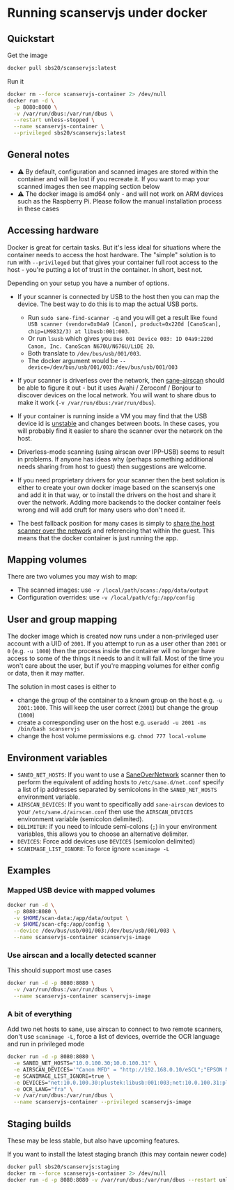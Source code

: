 # Running scanservjs under docker

## Quickstart

Get the image

```sh
docker pull sbs20/scanservjs:latest
```

Run it

```sh
docker rm --force scanservjs-container 2> /dev/null
docker run -d \
  -p 8080:8080 \
  -v /var/run/dbus:/var/run/dbus \
  --restart unless-stopped \
  --name scanservjs-container \
  --privileged sbs20/scanservjs:latest
```

## General notes

* ⚠ By default, configuration and scanned images are stored within the container
  and will be lost if you recreate it. If you want to map your scanned images
  then see mapping section below
* ⚠ The docker image is amd64 only - and will not work on ARM devices such as
  the Raspberry Pi. Please follow the manual installation process in these
  cases

## Accessing hardware

Docker is great for certain tasks. But it's less ideal for situations where the
container needs to access the host hardware. The "simple" solution is to run
with `--privileged` but that gives your container full root access to the host -
you're putting a lot of trust in the container. In short, best not.

Depending on your setup you have a number of options.

* If your scanner is connected by USB to the host then you can map the device.
  The best way to do this is to map the actual USB ports.
  * Run `sudo sane-find-scanner -q` and you will get a result like
    `found USB scanner (vendor=0x04a9 [Canon], product=0x220d [CanoScan], chip=LM9832/3) at libusb:001:003`.
  * Or run `lsusb` which gives you
    `Bus 001 Device 003: ID 04a9:220d Canon, Inc. CanoScan N670U/N676U/LiDE 20`.
  * Both translate to `/dev/bus/usb/001/003`.
  * The docker argument would be
    `--device=/dev/bus/usb/001/003:/dev/bus/usb/001/003`

* If your scanner is driverless over the network, then
  [sane-airscan](https://github.com/alexpevzner/sane-airscan) should be able to
  figure it out - but it uses Avahi / Zeroconf / Bonjour to discover devices on
  the local network. You will want to share dbus to make it work
  (`-v /var/run/dbus:/var/run/dbus`).

* If your container is running inside a VM you may find that the USB device id
  is [unstable](https://github.com/sbs20/scanservjs/issues/66) and changes
  between boots. In these cases, you will probably find it easier to share the
  scanner over the network on the host.

* Driverless-mode scanning (using airscan over IPP-USB) seems to result in
  problems. If anyone has ideas why (perhaps something additional needs sharing
  from host to guest) then suggestions are welcome.

* If you need proprietary drivers for your scanner then the best solution is
  either to create your own docker image based on the scanservjs one and add it
  in that way, or to install the drivers on the host and share it over the
  network. Adding more backends to the docker container feels wrong and will add
  cruft for many users who don't need it.
  
* The best fallback position for many cases is simply to
  [share the host scanner over the network](https://github.com/sbs20/scanservjs/issues/129#issuecomment-800226184)
  and referencing that within the guest. This means that the docker container is
  just running the app.

## Mapping volumes

There are two volumes you may wish to map:

* The scanned images: use `-v /local/path/scans:/app/data/output`
* Configuration overrides: use `-v /local/path/cfg:/app/config`

## User and group mapping

The docker image which is created now runs under a non-privileged user account
with a UID of `2001`. If you attempt to run as a user other than `2001` or `0`
(e.g. `-u 1000`) then the process inside the container will no longer have
access to some of the things it needs to and it will fail. Most of the time you
won't care about the user, but if you're mapping volumes for either config or
data, then it may matter.

The solution in most cases is either to
* change the group of the container to a known group on the host e.g.
  `-u 2001:1000`. This will keep the user correct (`2001`) but change the group
  (`1000`)
* create a corresponding user on the host e.g.
  `useradd -u 2001 -ms /bin/bash scanservjs`
* change the host volume permissions e.g. `chmod 777 local-volume`

## Environment variables

* `SANED_NET_HOSTS`: If you want to use a
  [SaneOverNetwork](https://wiki.debian.org/SaneOverNetwork#Server_Configuration)
  scanner then to perform the equivalent of adding hosts to
  `/etc/sane.d/net.conf` specify a list of ip addresses separated by semicolons
  in the `SANED_NET_HOSTS` environment variable.
* `AIRSCAN_DEVICES`: If you want to specifically add `sane-airscan` devices to
  your `/etc/sane.d/airscan.conf` then use the `AIRSCAN_DEVICES` environment
  variable (semicolon delimited).
* `DELIMITER`: if you need to inlcude semi-colons (`;`) in your environment
  variables, this allows you to choose an alternative delimiter.
* `DEVICES`: Force add devices use `DEVICES` (semicolon delimited)
* `SCANIMAGE_LIST_IGNORE`: To force ignore `scanimage -L`

## Examples

### Mapped USB device with mapped volumes

```sh
docker run -d \
  -p 8080:8080 \
  -v $HOME/scan-data:/app/data/output \
  -v $HOME/scan-cfg:/app/config \
  --device /dev/bus/usb/001/003:/dev/bus/usb/001/003 \
  --name scanservjs-container scanservjs-image
```

### Use airscan and a locally detected scanner

This should support most use cases

```sh
docker run -d -p 8080:8080 \
  -v /var/run/dbus:/var/run/dbus \
  --name scanservjs-container scanservjs-image
```

### A bit of everything

Add two net hosts to sane, use airscan to connect to two remote scanners, don't
use `scanimage -L`, force a list of devices, override the OCR language and run
in privileged mode

```sh
docker run -d -p 8080:8080 \
  -e SANED_NET_HOSTS="10.0.100.30;10.0.100.31" \
  -e AIRSCAN_DEVICES='"Canon MFD" = "http://192.168.0.10/eSCL";"EPSON MFD" = "http://192.168.0.11/eSCL"' \
  -e SCANIMAGE_LIST_IGNORE=true \
  -e DEVICES="net:10.0.100.30:plustek:libusb:001:003;net:10.0.100.31:plustek:libusb:001:003;airscan:e0:Canon TR8500 series;airscan:e1:EPSON Cool Series" \
  -e OCR_LANG="fra" \
  -v /var/run/dbus:/var/run/dbus \
  --name scanservjs-container --privileged scanservjs-image
```

## Staging builds

These may be less stable, but also have upcoming features.

If you want to install the latest staging branch (this may contain newer code)

```sh
docker pull sbs20/scanservjs:staging
docker rm --force scanservjs-container 2> /dev/null
docker run -d -p 8080:8080 -v /var/run/dbus:/var/run/dbus --restart unless-stopped --name scanservjs-container --privileged sbs20/scanservjs:staging
```
